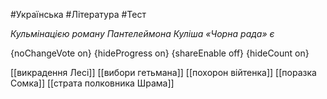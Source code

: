 #Українська #Література #Тест

*Кульмінацією роману Пантелеймона Куліша «Чорна рада» є*

{noChangeVote on}
{hideProgress on}
{shareEnable off}
{hideCount on}

[[викрадення Лесі]]
[[вибори гетьмана]]
[[похорон війтенка]]
[[поразка Сомка]]
[[страта полковника Шрама]]
